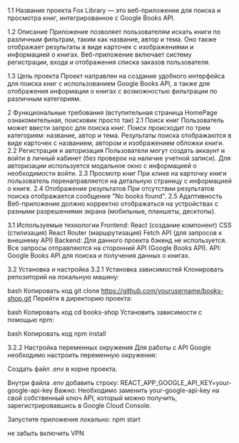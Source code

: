 1.1 Название проекта
Fox Library — это веб-приложение для поиска и просмотра книг, интегрированное с Google Books API.

1.2 Описание
Приложение позволяет пользователям искать книги по различным фильтрам, таким как название, автор и тема. Оно также отображает результаты в виде карточек с изображениями и информацией о книгах. Веб-приложение включает систему регистрации, входа и отображения списка заказов пользователя.

1.3 Цель проекта
Проект направлен на создание удобного интерфейса для поиска книг с использованием Google Books API, а также для отображения информации о книгах с возможностью фильтрации по различным категориям.

2 Функциональные требования
(вступительная страница HomePage ознакомительная, поисковик просто так)
2.1 Поиск книг
Пользователь может ввести запрос для поиска книг.
Поиск происходит по трем категориям: название, автор и тема.
Результаты поиска отображаются в виде карточек с названием, автором и изображением обложки книги.
2.2 Регистрация и авторизация
Пользователи могут создать аккаунт и войти в личный кабинет (без проверок на наличие учетной записи).
Для авторизации используется модальное окно с информацией о необходимости войти.
2.3 Просмотр книг
При клике на карточку книги пользователь перенаправляется на детальную страницу с информацией о книге.
2.4 Отображение результатов
При отсутствии результатов поиска отображается сообщение "No books found".
2.5 Адаптивность
Веб-приложение должно корректно отображаться на устройствах с разными разрешениями экрана (мобильные, планшеты, десктопы).

3.1 Используемые технологии
Frontend:
React (создание компонент)
CSS (стилизация)
React Router (маршрутизация)
Fetch API (для запросов к внешнему API)
Backend:
Для данного проекта бэкенд не используется. Все запросы отправляются на сторонний API (Google Books API).
API:
Google Books API для поиска и получения данных о книгах.

3.2 Установка и настройка
3.2.1 Установка зависимостей
Клонировать репозиторий на локальную машину:

bash
Копировать код
git clone https://github.com/yourusername/books-shop.git
Перейти в директорию проекта:

bash
Копировать код
cd books-shop
Установить зависимости с помощью npm:

bash
Копировать код
npm install

3.2.2 Настройка переменных окружения
Для работы с API Google необходимо настроить переменную окружения:

Создать файл .env в корне проекта.

Внутри файла .env добавить строку:
REACT_APP_GOOGLE_API_KEY=your-google-api-key
Важно: Необходимо заменить your-google-api-key на свой собственный ключ API, который можно получить, зарегистрировавшись в Google Cloud Console.

Запустите приложение локально:
npm start

не забыть включить VPN
